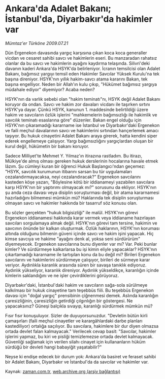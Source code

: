# Ankara'da Adalet Bakanı; İstanbul'da, Diyarbakır'da hakimler var

*Mümtaz'er Türköne 2009.07.21*

<tr><td class="metin" colspan="2" style="padding-top: 20px; padding-left: 5px; padding-right: 10px;">Dün Ergenekon davasında yargıç karşısına çıkan koca koca generaller vicdan ve cesaret sahibi savcı ve hakimlerin eseri. Bu manzaradan rahatsız olanlar da bu savcı ve hakimlerin ayağını kaydırma telaşında. Silivri'deki davanın kaderi Ankara'da HSYK'da belirleniyor. İcranın temsilcisi olan Adalet Bakanı, bağımsız yargıyı temsil eden Hakimler Savcılar Yüksek Kurulu'na tek başına direniyor. HSYK'nın yıllık hakim-savcı atama kararını Bakan, tek başına engelliyor. Neden bir Allah'ın kulu çıkıp, "Hükümet bağımsız yargıya müdahale ediyor" diyemiyor? Acaba neden?</td></tr><tr><td class="metin" colspan="2" style="padding-top: 20px; padding-left: 5px; padding-right: 10px;"><p>HSYK'nın da varlık sebebi olan "hakim teminatı"nı, HSYK değil Adalet Bakanı koruyor da ondan. Savcı ve hakim zor davaları vicdanı ile taşırken sırtını HSYK'ya dayar. Çünkü HSYK, kanunun 1. maddesinde belirtildiği üzere hakim ve savcıların özlük işlerini "mahkemelerin bağımsızlığı ile hakimlik ve savcılık teminatı esaslarına göre" düzenler. Bakan engel olduğu için HSYK'nın çıkaramadığı kararname ise İstanbul ve Diyarbakır'daki Ergenekon ve faili meçhul davalarının savcı ve hakimlerini sırtından hançerlemek amacı taşıyor. Bu hukuk cinayetini Adalet Bakanı araya girerek, hatta kendini siper ederek engellemeye çalışıyor. Yargı bağımsızlığını yargıçlardan oluşan bir kurul değil, hükümetin bir bakanı koruyor.
<p> Sadece Milliyet'te Mehmet Y. Yılmaz'ın itirazına rastladım. Bu itirazı, Mülkiye'de almış olması gereken hukuk derslerinin hocalarına havale etmek lâzım. Şu cümleyi kuran bir öğrenci Hukuk Başlangıcı'ndan geçemez: "HSYK, savcılık kurumunun itibarını sarsan bu tür uygulamaları cezalandırmayacaksa, neyi cezalandıracak?" Ergenekon savcılarını kasteden köşe yazarı, "Böylesine kötü bir iddianameyi yazabilen savcılara karşı HSYK'nın bir yaptırımı olmayacak mı?" sorusunu da ekliyor. HSYK'nın şu anda ceza davası veya disiplin soruşturması değil, bir atama kararnamesi hazırladığını bilmemesi mümkün mü? Haklarında tek disiplin soruşturması olmayan savcı ve hakimler hakkında bir tasarruf söz konusu olan.
<p>Bu sözler gerçekten "hukuk bilgisizliği" ile malûl. HSYK'nın görevi Ergenekon iddianamesi hakkında karar vermek veya iddianame hazırlayan savcıları sorgulamaya almak değil. HSYK'nın görevi tam tersine, hakimin ve savcının önünde bir kalkan oluşturmak. Özlük haklarının, HSYK'nın koruması altında olduğunu bilmenin güveni içinde savcı ve hakim işini yapacak. Hiç kimse savcıya ve hakime "ayağını denk al, yoksa seni sürdürürüm" diyemeyecek. Ergenekon savcılarına bunu diyenler var mı? Var. Peki bunlar kimler? Ve sürdürmeye kalkarlarsa bu işi kimin eliyle yapacaklar? HSYK'nın çıkartamadığı kararname ile tartışılan konu da bu değil mi? Birileri Ergenekon savcılarını ve hakimlerini sürdürmeye çalışıyor, birileri de sürmeye karar veriyor. Aydınlıkla karanlık arasında süren bir savaşa tanıklık ediyoruz. Aydınlık yükseliyor, karanlık direniyor. Aydınlık yükseldikçe, karanlığın içinde kimlerin saklandığını ve ne işler çevirdiklerini görüyoruz.
<p>Diyarbakır'daki, İstanbul'daki hakim ve savcıların sağa-sola sürülmeye kalkılması bir hukuk cinayetine tam teşebbüs fiili. Bu teşebbüs Ergenekon davası için "doğal yargıç" prensibinin çiğnenmesi demek. Aslında karanlığın çaresizliğinin, çaresizliğin getirdiği çılgınlığın bir göstergesi. Ne yapacaksınız? Güneşi balçıkla sıvayıp, karanlığı sürdürmek mümkün mü?
<p>Fısır fısır konuşuluyor. Sizler de duyuyorsunuzdur. "Devletin bütün kirli çamaşırları (faili meçhul cinayetler ve karargâhlardaki darbe planları kastediliyor) ortalığa saçılıyor. Bu savcılara, hakimlere bir dur diyen olmazsa ortada devlet falan kalmayacak." Verilecek cevap basit: "Savcılar, hakimler işlerini yapmaz, bu kiri ve pisliği temizlemezse ortada devlet kalmayacak. Güvenliği sağlamak için verilen silahı cinayet için kullananların hüküm sürdüğü bir devleti hangi babayiğit yaşatabilir?"
<p>Neyse ki endişe edecek bir durum yok: Ankara'da basiret ve feraset sahibi bir Adalet Bakanı, Diyarbakır ve İstanbul'da da savcılar ve hakimler var.<br/></p></p></p></p></p></p></td></tr>

Kaynak: [zaman.com.tr](http://zaman.com.tr/yazar.do?yazino=871577), [web.archive.org (arşiv bağlantısı)](http://web.archive.org/web/20090926235354/http://www.zaman.com.tr:80/yazar.do?yazino=871577)
